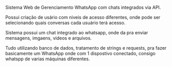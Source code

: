 Sistema Web de Gerenciamento WhatsApp com chats integrados via API.

Possui criação de usário com niveis de acesso diferentes, onde pode ser selecionando quais conversas cada usuário terá acesso.

Sistema possui um chat integrado ao whatsapp, onde da pra enviar mensagens, imgaens, videos e arquivos.

Tudo utilizando banco de dados, tratamento de strings e requests, pra fazer basicamente um WhatsApp onde com 1 dispostivo conectado, consigo whatspp de varias máquinas diferentes.
